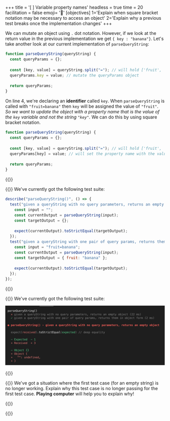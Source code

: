 +++
title = '[ ] Variable property names'
headless = true
time = 20
facilitation = false
emoji= '🧩'
[objectives]
    1='Explain when square bracket notation may be necessary to access an object'
    2='Explain why a previous test breaks once the implementation changes'
+++

We can mutate an object using `.` dot notation. However, if we look at the return value in the previous implementation we get `{ key : "banana"}`.
Let's take another look at our current implementation of `parseQueryString`:

```js {linenos=table,hl_lines=["5"],linenostart=1}
function parseQueryString(queryString) {
  const queryParams = {};

  const [key, value] = queryString.split("="); // will hold ['fruit', 'banana']
  queryParams.key = value; // mutate the queryParams object

  return queryParams;
}
```

On line 4, we're declaring an **identifier** called `key`. When `parseQueryString` is called with `"fruit=banana"` then `key` will be assigned the value of `"fruit"`. _So we want to update the object with a property name that is the value of the `key` variable and not the string `"key"`._
We can do this by using square bracket notation.

```js {linenos=table,hl_lines=["5"],linenostart=1}
function parseQueryString(queryString) {
  const queryParams = {};

  const [key, value] = queryString.split("="); // will hold ['fruit', 'banana']
  queryParams[key] = value; // will set the property name with the value of the key variable

  return queryParams;
}
```

{{<tabs>}}

{{<tab name="Tests">}}
We've currently got the following test suite:

```js
describe("parseQueryString()", () => {
  test("given a queryString with no query parameters, returns an empty object", function () {
    const input = "";
    const currentOutput = parseQueryString(input);
    const targetOutput = {};

    expect(currentOutput).toStrictEqual(targetOutput);
  });
  test("given a queryString with one pair of query params, returns them in object form", function () {
    const input = "fruit=banana";
    const currentOutput = parseQueryString(input);
    const targetOutput = { fruit: "banana" };

    expect(currentOutput).toStrictEqual(targetOutput);
  });
});
```

{{</tab>}}

{{<tab name="Feedback">}}
We've currently got the following test suite:

![parse-query-test-feedback](parse-query-test-feedback.png)

{{</tab>}}

{{<tab name="🧠 Explain">}}
We've got a situation where the first test case (for an empty string) is no longer working.
Explain why this test case is no longer passing for the first test case. **Playing computer** will help you to explain why!

{{</tab>}}

{{</tabs>}}
